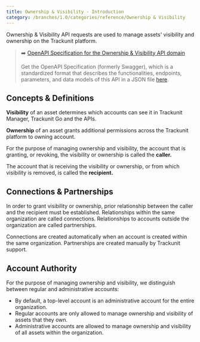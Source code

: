 ```yaml
---
title: Ownership & Visibility - Introduction
category: /branches/1.0/categories/reference/Ownership & Visibility
---
```


Ownership & Visibility API requests are used to manage assets' visibility and ownership on the Trackunit platform.

> ➡️ [OpenAPI Specification for the Ownership & Visibility API domain](https://developers.trackunit.com/openapi/ownership-visibility.json)
>
> Get the OpenAPI Specification (formerly Swagger), which is a standardized format that describes the functionalities, endpoints, parameters, and data models of this API in a JSON file [here](https://developers.trackunit.com/openapi/ownership-visibility.json).

## Concepts & Definitions

**Visibility** of an asset determines which accounts can see it in Trackunit Manager, Trackunit Go and the APIs.

**Ownership** of an asset grants additional permissions across the Trackunit platform to owning account.

For the purpose of managing ownership and visibility, the account that is granting, or revoking, the visibility or ownership is called the **caller.**

The account that is receiving the visibility or ownership, or from which visibility is removed, is called the **recipient.**

## Connections & Partnerships

In order to grant visibility or ownership, prior relationship between the caller and the recipient must be established. Relationships within the same organization are called connections. Relationships to accounts outside the organization are called partnerships.

Connections are created automatically when an account is created within the same organization. Partnerships are created manually by Trackunit support.

## Account Authority

For the purpose of managing ownership and visibility, we distinguish between regular and administrative accounts:

- By default, a top-level account is an administrative account for the entire organization.
- Regular accounts are only allowed to manage ownership and visibility of assets that they own.
- Administrative accounts are allowed to manage ownership and visibility of all assets within the organization.
